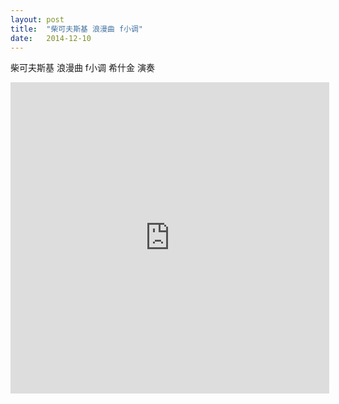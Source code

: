 ```yaml
---
layout: post
title:  "柴可夫斯基 浪漫曲 f小调"
date:   2014-12-10
---
```

柴可夫斯基 浪漫曲 f小调 希什金 演奏

<iframe height=498 width=510 src="http://player.youku.com/embed/XMjIyODE5OTc2" frameborder=0 allowfullscreen></iframe>